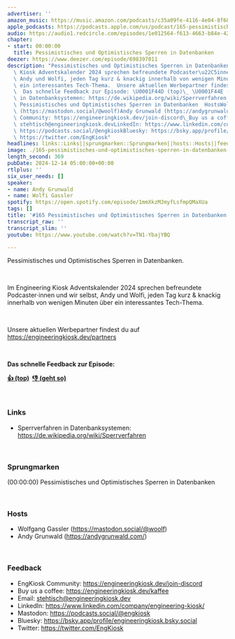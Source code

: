 ```yaml
---
advertiser: ''
amazon_music: https://music.amazon.com/podcasts/c35a09fe-4116-4e04-8f68-77d61b112e46/episodes/da854ba1-0c7c-49cb-bc01-2efd2d34d200/engineering-kiosk-165-pessimistisches-und-optimistisches-sperren-in-datenbanken-eine-geschichte
apple_podcasts: https://podcasts.apple.com/us/podcast/165-pessimistisches-und-optimistisches-sperren-in-datenbanken/id1603082924?i=1000680334013&uo=4
audio: https://audio1.redcircle.com/episodes/1e012564-f613-4663-b84e-425e5c599c02/stream.mp3
chapter:
- start: 00:00:00
  title: Pessimistisches und Optimistisches Sperren in Datenbanken
deezer: https://www.deezer.com/episode/698397011
description: "Pessimistisches und Optimistisches Sperren in Datenbanken.  Im Engineering\
  \ Kiosk Adventskalender 2024 sprechen befreundete Podcaster\u22C5innen und wir selbst,\
  \ Andy und Wolfi, jeden Tag kurz & knackig innerhalb von wenigen Minuten \xFCber\
  \ ein interessantes Tech-Thema.  Unsere aktuellen Werbepartner findest du auf https://engineeringkiosk.dev/partners\
  \  Das schnelle Feedback zur Episode: \U0001F44D (top)\_ \U0001F44E (geht so)  LinksSperrverfahren\
  \ in Datenbanksystemen: https://de.wikipedia.org/wiki/Sperrverfahren Sprungmarken(00:00:00)\
  \ Pessimistisches und Optimistisches Sperren in Datenbanken  HostsWolfgang Gassler\
  \ (https://mastodon.social/@woolf)Andy Grunwald (https://andygrunwald.com/) FeedbackEngKiosk\
  \ Community: https://engineeringkiosk.dev/join-discord\_Buy us a coffee: https://engineeringkiosk.dev/kaffeeEmail:\
  \ stehtisch@engineeringkiosk.devLinkedIn: https://www.linkedin.com/company/engineering-kiosk/Mastodon:\
  \ https://podcasts.social/@engkioskBluesky: https://bsky.app/profile/engineeringkiosk.bsky.socialTwitter:\
  \ https://twitter.com/EngKiosk"
headlines: links::Links||sprungmarken::Sprungmarken||hosts::Hosts||feedback::Feedback
image: ./165-pessimistisches-und-optimistisches-sperren-in-datenbanken-eine-geschichte.jpg
length_second: 369
pubDate: 2024-12-14 05:00:00+00:00
rtlplus: ''
six_user_needs: []
speaker:
- name: Andy Grunwald
- name: Wolfi Gassler
spotify: https://open.spotify.com/episode/1mmXkzMJmyfLsfmpQMaXUa
tags: []
title: '#165 Pessimistisches und Optimistisches Sperren in Datenbanken: Eine Geschichte'
transcript_raw: ''
transcript_slim: ''
youtube: https://www.youtube.com/watch?v=TN1-YbajYBQ

---
```

<p><span>Pessimistisches und Optimistisches Sperren in Datenbanken.</span></p><p><br></p><p><span>Im Engineering Kiosk Adventskalender 2024 sprechen befreundete Podcaster⋅innen und wir selbst, Andy und Wolfi, jeden Tag kurz &amp; knackig innerhalb von wenigen Minuten über ein interessantes Tech-Thema.</span></p><p><br></p><p><span>Unsere aktuellen Werbepartner findest du auf </span><a href="https://engineeringkiosk.dev/partners">https://engineeringkiosk.dev/partners</a></p><p><br></p><p><strong>Das schnelle Feedback zur Episode:</strong></p><p><a href="https://api.openpodcast.dev/feedback/167/upvote" rel="nofollow"><strong>👍 (top)</strong></a><strong>  </strong><a href="https://api.openpodcast.dev/feedback/167/downvote" rel="nofollow"><strong>👎 (geht so)</strong></a></p><p><br></p><h3 id="links">Links</h3><ul><li><span>Sperrverfahren in Datenbanksystemen: </span><a href="https://de.wikipedia.org/wiki/Sperrverfahren" rel="nofollow">https://de.wikipedia.org/wiki/Sperrverfahren</a></li></ul><p><br></p><h3 id="sprungmarken">Sprungmarken</h3><p><span>(00:00:00) Pessimistisches und Optimistisches Sperren in Datenbanken</span></p><p><br></p><h3 id="hosts">Hosts</h3><ul><li><span>Wolfgang Gassler (</span><a href="https://mastodon.social/@woolf" rel="nofollow">https://mastodon.social/@woolf</a><span>)</span></li><li><span>Andy Grunwald (</span><a href="https://andygrunwald.com/" rel="nofollow">https://andygrunwald.com/</a><span>)</span></li></ul><p><br></p><h3 id="feedback">Feedback</h3><ul><li><span>EngKiosk Community: </span><a href="https://engineeringkiosk.dev/join-discord">https://engineeringkiosk.dev/join-discord</a><span> </span></li><li><span>Buy us a coffee: </span><a href="https://engineeringkiosk.dev/kaffee">https://engineeringkiosk.dev/kaffee</a></li><li><span>Email: </span><a href="mailto:stehtisch@engineeringkiosk.dev" rel="nofollow">stehtisch@engineeringkiosk.dev</a></li><li><span>LinkedIn: </span><a href="https://www.linkedin.com/company/engineering-kiosk/" rel="nofollow">https://www.linkedin.com/company/engineering-kiosk/</a></li><li><span>Mastodon: </span><a href="https://podcasts.social/@engkiosk" rel="nofollow">https://podcasts.social/@engkiosk</a></li><li><span>Bluesky: </span><a href="https://bsky.app/profile/engineeringkiosk.bsky.social" rel="nofollow">https://bsky.app/profile/engineeringkiosk.bsky.social</a></li><li><span>Twitter: </span><a href="https://twitter.com/EngKiosk" rel="nofollow">https://twitter.com/EngKiosk</a></li></ul>